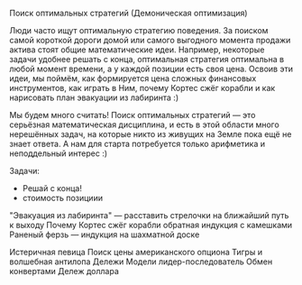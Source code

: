 Поиск оптимальных стратегий (Демоническая оптимизация)

Люди часто ищут оптимальную стратегию поведения. За поиском самой короткой дороги домой или самого выгодного момента продажи актива стоят общие математические идеи. Например, некоторые задачи удобнее решать с конца, оптимальная стратегия оптимальна в любой момент времени, а у каждой позиции есть своя цена. Освоив эти идеи, мы поймём, как формируется цена сложных финансовых инструментов, как играть в Ним, почему Кортес сжёг корабли и как нарисовать план эвакуации из лабиринта :)

Мы будем много считать! Поиск оптимальных стратегий — это серьёзная математическая дисциплина, и есть в этой области много нерешённых задач, на которые никто из живущих на Земле пока ещё не знает ответа. А нам для старта потребуется только арифметика и неподдельный интерес :)

Задачи:

- Решай с конца!
- стоимость позициии

"Эвакуация из лабиринта" — расставить стрелочки на ближайший путь к выходу
Почему Кортес сжёг корабли
обратная индукция с камешками
Раненый ферзь — индукция на шахматной доске


Истеричная певица
Поиск цены американского опциона
Тигры и волшебная антилопа
Дележи
Модели лидер-последователь
Обмен конвертами
Дележ доллара


